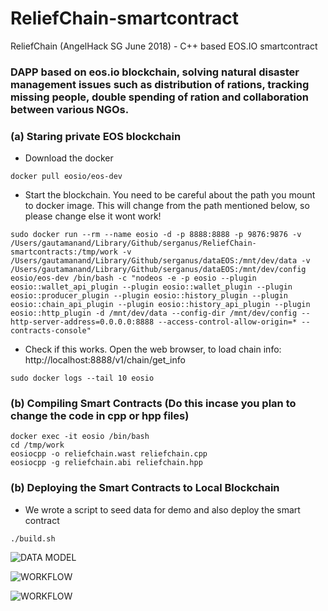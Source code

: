 # ReliefChain-smartcontract
ReliefChain (AngelHack SG June 2018) - C++ based EOS.IO smartcontract
### DAPP based on eos.io blockchain, solving natural disaster management issues such as distribution of rations, tracking missing people, double spending of ration and collaboration between various NGOs.

### (a) Staring private EOS blockchain 
- Download the docker
```
docker pull eosio/eos-dev
```
- Start the blockchain. You need to be careful about the path you mount to docker image. This will change from the path mentioned below, so please change else it wont work!
```
sudo docker run --rm --name eosio -d -p 8888:8888 -p 9876:9876 -v /Users/gautamanand/Library/Github/serganus/ReliefChain-smartcontracts:/tmp/work -v /Users/gautamanand/Library/Github/serganus/dataEOS:/mnt/dev/data -v /Users/gautamanand/Library/Github/serganus/dataEOS:/mnt/dev/config eosio/eos-dev /bin/bash -c "nodeos -e -p eosio --plugin eosio::wallet_api_plugin --plugin eosio::wallet_plugin --plugin eosio::producer_plugin --plugin eosio::history_plugin --plugin eosio::chain_api_plugin --plugin eosio::history_api_plugin --plugin eosio::http_plugin -d /mnt/dev/data --config-dir /mnt/dev/config --http-server-address=0.0.0.0:8888 --access-control-allow-origin=* --contracts-console"
```
- Check if this works. Open the web browser, to load chain info: http://localhost:8888/v1/chain/get_info
```
sudo docker logs --tail 10 eosio
```

### (b) Compiling Smart Contracts (Do this incase you plan to change the code in cpp or hpp files)

```
docker exec -it eosio /bin/bash
cd /tmp/work
eosiocpp -o reliefchain.wast reliefchain.cpp
eosiocpp -g reliefchain.abi reliefchain.hpp
```

### (b) Deploying the Smart Contracts to Local Blockchain
- We wrote a script to seed data for demo and also deploy the smart contract
```
./build.sh
```

![DATA MODEL](https://github.com/serganus/ReliefChain-smartcontracts/blob/master/docs/datamodel.png)

![WORKFLOW](https://github.com/serganus/ReliefChain-smartcontracts/blob/master/docs/workflow.png)

![WORKFLOW](https://github.com/serganus/ReliefChain-smartcontracts/blob/master/docs/actions.png)
